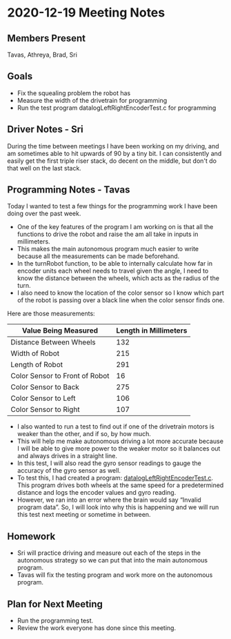 # 2020-12-19 Meeting Notes

## Members Present  
Tavas, Athreya, Brad, Sri

## Goals  
- Fix the squealing problem the robot has
- Measure the width of the drivetrain for programming
- Run the test program datalogLeftRightEncoderTest.c for programming

## Driver Notes - Sri
During the time between meetings I have been working on my driving, and am sometimes able to hit upwards of 90 by a tiny bit. I can consistently and easily get the first triple riser stack, do decent on the middle, but don't do that well on the last stack. 

## Programming Notes - Tavas

Today I wanted to test a few things for the programming work I have been doing over the past week. 
- One of the key features of the program I am working on is that all the functions to drive the robot and raise the am all take in inputs in millimeters. 
- This makes the main autonomous program much easier to write because all the measurements can be made beforehand. 
- In the turnRobot function, to be able to internally calculate how far in encoder units each wheel needs to travel given the angle, I need to know the distance between the wheels, which acts as the radius of the turn. 
- I also need to know the location of the color sensor so I know which part of the robot is passing over a black line when the color sensor finds one.

Here are those measurements:

| Value Being Measured | Length in Millimeters |
| --- | --- |
| Distance Between Wheels | 132 |
| Width of Robot | 215 |
| Length of Robot | 291 |
| Color Sensor to Front of Robot | 16 |
| Color Sensor to Back | 275 |
| Color Sensor to Left | 106 |
| Color Sensor to Right | 107 |

- I also wanted to run a test to find out if one of the drivetrain motors is weaker than the other, and if so, by how much.
- This will help me make autonomous driving a lot more accurate because I will be able to give more power to the weaker motor so it balances out and always drives in a straight line.
- In this test, I will also read the gyro sensor readings to gauge the accuracy of the gyro sensor as well.
- To test this, I had created a program: [datalogLeftRightEncoderTest.c](../code/prototypes/datalogLeftRightEncoderTest.c). This program drives both wheels at the same speed for a predetermined distance and logs the encoder values and gyro reading.
- However, we ran into an error where the brain would say “Invalid program data”. So, I will look into why this is happening and we will run this test next meeting or sometime in between.

## Homework  
- Sri will practice driving and measure out each of the steps in the autonomous strategy so we can put that into the main autonomous program.
- Tavas will fix the testing program and work more on the autonomous program.

## Plan for Next Meeting  
- Run the programming test.
- Review the work everyone has done since this meeting.
